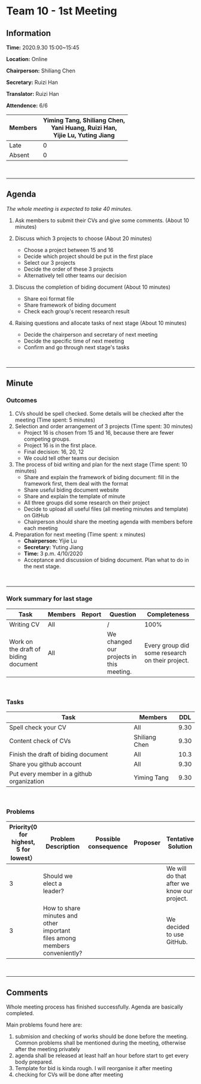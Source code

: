 # Team 10 - 1st Meeting 

## Information

**Time:** 2020.9.30 15:00~15:45

**Location:** Online

**Chairperson:** Shiliang Chen

**Secretary:** Ruizi Han

**Translator:** Ruizi Han

**Attendence:** 6/6

| **Members** | **Yiming Tang, Shiliang Chen, <br>Yani Huang, Ruizi Han, <br>Yijie Lu, Yuting Jiang** |
| ----------- | ------------------------------------------------------------ |
| Late        | 0                                                            |
| Absent      | 0                                                            |

<br>

------

## Agenda

*The whole meeting is expected to take 40 minutes.*

1. Ask members to submit their CVs and give some comments. (About 10 minutes)

2. Discuss which 3 projects to choose (About 20 minutes)
	- Choose a project between 15 and 16
	- Decide which project should be put in the first place
	- Select our 3 projects
	- Decide the order of these 3 projects
	- Alternatively tell other teams our decision
3. Discuss the completion of biding document (About 10 minutes)
	- Share eoi format file
	- Share framework of biding document
	- Check each group's recent research result
4. Raising questions and allocate tasks of next stage (About 10 minutes)
	- Decide the chairperson and secretary of next meeting
	- Decide the specific time of next meeting
	- Confirm and go through next stage's tasks

<br>

------

## Minute

### Outcomes

1. CVs should be spell checked. Some details will be checked after the meeting (Time spent: 5 minutes)
2. Selection and order arrangement of 3 projects (Time spent: 30 minutes)
	- Project 16 is chosen from 15 and 16, because there are fewer competing groups.
	- Project 16 is in the first place.
	- Final decision: 16, 20, 12
	- We could tell other teams our decision
3. The process of bid writing and plan for the next stage (Time spent: 10 minutes)
	- Share and explain the framework of biding document: fill in the framework first, them deal with the format
	- Share useful biding document website
	- Share and explain the template of minute 
	- All three groups did some research on their project
	- Decide to upload all useful files (all meeting minutes and template) on GitHub
	- Chairperson should share the meeting agenda with members before each meeting
4. Preparation for next meeting (Time spent: x minutes)
	- **Chairperson:** Yijie Lu
	- **Secretary:** Yuting Jiang
	- **Time:** 3 p.m. 4/10/2020
	- Acceptance and discussion of biding document. Plan what to do in the next stage.

<br>

-------

### Work summary for last stage

| **Task**                             | **Members** | **Report** | **Question**                             | **Completeness**                                |
| ------------------------------------ | ----------- | ---------- | ---------------------------------------- | ----------------------------------------------- |
| Writing CV                           | All         |            | /                                        | 100%                                            |
| Work on the draft of biding document | All         |            | We changed our projects in this meeting. | Every group did some research on their project. |

<br>

### Tasks 

| **Task**                                  | **Members**   | **DDL** |
| ----------------------------------------- | ------------- | ------- |
| Spell check your CV                       | All           | 9.30    |
| Content check of CVs                      | Shiliang Chen | 9.30    |
| Finish the draft of biding document       | All           | 10.3    |
| Share you github account                  | All           | 9.30    |
| Put every member in a github organization | Yiming Tang   | 9.30    |

<br>

### Problems

| **Priority(0 for highest, 5 for lowest）** | **Problem Description**                                      | **Possible consequence** | **Proposer** | **Tentative Solution**                     | **Expected completion time** |
| ------------------------------------------ | ------------------------------------------------------------ | ------------------------ | ------------ | ------------------------------------------ | ---------------------------- |
| 3                                          | Should we elect a leader?                                    |                          |              | We will do that after we know our project. | 10.7                         |
| 3                                          | How to share minutes and other important files among members conveniently? |                          |              | We decided to use GitHub.                  | 9.30                         |

<br>

-------

## Comments

Whole meeting process has finished successfully. Agenda are basically completed.

Main problems found here are:

1. submision and checking of works should be done before the meeting. Common problems shall be mentioned during the meeting, otherwise after the meeting privately
2. agenda shall be released at least half an hour before start to get every body prepared.
3. Template for bid is kinda rough. I will reorganise it after meeting
4. checking for CVs will be done after meeting